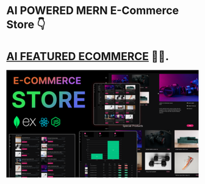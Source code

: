 ﻿# AI POWERED MERN E-Commerce Store 👇

# [AI FEATURED ECOMMERCE]() 🤘🥂.

![Course Thumbnail](/thumb.png)
